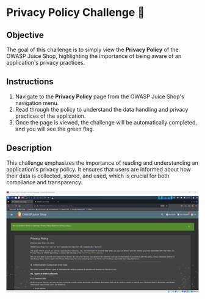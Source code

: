 # Privacy Policy Challenge 📜

## Objective

The goal of this challenge is to simply view the **Privacy Policy** of the OWASP Juice Shop, highlighting the importance of being aware of an application's privacy practices.

## Instructions

1. Navigate to the **Privacy Policy** page from the OWASP Juice Shop's navigation menu.
2. Read through the policy to understand the data handling and privacy practices of the application.
3. Once the page is viewed, the challenge will be automatically completed, and you will see the green flag.

## Description

This challenge emphasizes the importance of reading and understanding an application's privacy policy. It ensures that users are informed about how their data is collected, stored, and used, which is crucial for both compliance and transparency.

![alt text](image.png)
